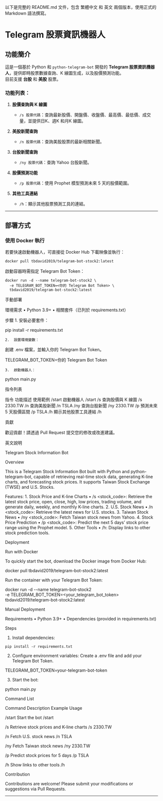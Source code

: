 以下是完整的 README.md 文件，包含 繁體中文 和 英文 兩個版本，使用正式的 Markdown 語法撰寫。

# Telegram 股票資訊機器人

## 功能簡介

這是一個基於 Python 和 `python-telegram-bot` 開發的 **Telegram 股票資訊機器人**，提供即時股票數據查詢、K 線圖生成，以及股價預測功能。  
目前支援 **台股** 和 **美股** 股票。

### 功能列表：
1. **股價查詢與 K 線圖**
   - `/s 股票代碼`：查詢最新股價、開盤價、收盤價、最高價、最低價、成交量，並提供日K、週K 和月K 線圖。

2. **美股新聞查詢**
   - `/n 股票代碼`：查詢美股股票的最新相關新聞。

3. **台股新聞查詢**
   - `/ny 股票代碼`：查詢 Yahoo 台股新聞。

4. **股價預測功能**
   - `/p 股票代碼`：使用 Prophet 模型預測未來 5 天的股價範圍。

5. **其他工具連結**
   - `/h`：顯示其他股票預測工具的連結。

---

## 部署方式

### 使用 Docker 執行

若要快速啟動機器人，可直接從 Docker Hub 下載映像並執行：

```bash
docker pull tbdavid2019/telegram-bot-stock2:latest
```

啟動容器時需指定 Telegram Bot Token：
```
docker run -d --name telegram-bot-stock2 \
  -e TELEGRAM_BOT_TOKEN=<你的 Telegram Bot Token> \
  tbdavid2019/telegram-bot-stock2:latest
```
手動部署

環境需求
	•	Python 3.9+
	•	相關套件（已列於 requirements.txt）

步驟
	1.	安裝必要套件：

pip install -r requirements.txt

	2.	設置環境變數：
創建 .env 檔案，並輸入你的 Telegram Bot Token。

TELEGRAM_BOT_TOKEN=你的 Telegram Bot Token

	3.	啟動機器人：

python main.py

指令列表

指令	功能描述	使用範例
/start	啟動機器人	/start
/s	查詢股價與 K 線圖	/s 2330.TW
/n	查詢美股新聞	/n TSLA
/ny	查詢台股新聞	/ny 2330.TW
/p	預測未來 5 天股價區間	/p TSLA
/h	顯示其他股票工具連結	/h

貢獻

歡迎貢獻！請透過 Pull Request 提交您的修改或改進建議。

英文說明

Telegram Stock Information Bot

Overview

This is a Telegram Stock Information Bot built with Python and python-telegram-bot, capable of retrieving real-time stock data, generating K-line charts, and forecasting stock prices.
It supports Taiwan Stock Exchange (TWSE) and U.S. Stocks.

Features:
	1.	Stock Price and K-line Charts
	•	/s <stock_code>: Retrieve the latest stock price, open, close, high, low prices, trading volume, and generate daily, weekly, and monthly K-line charts.
	2.	U.S. Stock News
	•	/n <stock_code>: Retrieve the latest news for U.S. stocks.
	3.	Taiwan Stock News
	•	/ny <stock_code>: Fetch Taiwan stock news from Yahoo.
	4.	Stock Price Prediction
	•	/p <stock_code>: Predict the next 5 days’ stock price range using the Prophet model.
	5.	Other Tools
	•	/h: Display links to other stock prediction tools.

Deployment

Run with Docker

To quickly start the bot, download the Docker image from Docker Hub:

docker pull tbdavid2019/telegram-bot-stock2:latest

Run the container with your Telegram Bot Token:

docker run -d --name telegram-bot-stock2 \
  -e TELEGRAM_BOT_TOKEN=<your_telegram_bot_token> \
  tbdavid2019/telegram-bot-stock2:latest

Manual Deployment

Requirements
	•	Python 3.9+
	•	Dependencies (provided in requirements.txt)

Steps
	
1.	Install dependencies:
```
pip install -r requirements.txt
```
2.	Configure environment variables:
Create a .env file and add your Telegram Bot Token.

TELEGRAM_BOT_TOKEN=your-telegram-bot-token

3.	Start the bot:

python main.py

Command List

Command	Description	Example Usage

/start	Start the bot	/start

/s	Retrieve stock prices and K-line charts	/s 2330.TW

/n	Fetch U.S. stock news	/n TSLA

/ny	Fetch Taiwan stock news	/ny 2330.TW

/p	Predict stock prices for 5 days	/p TSLA

/h	Show links to other tools	/h

Contribution

Contributions are welcome! Please submit your modifications or suggestions via Pull Requests.



---
